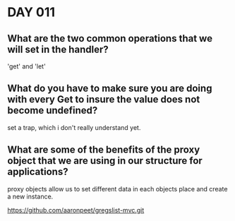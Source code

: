 # DAY 011

## What are the two common operations that we will set in the handler?
'get' and 'let'
## What do you have to make sure you are doing with every Get to insure the value does not become undefined?

set a trap, which i don't really understand yet. 

## What are some of the benefits of the proxy object that we are using in our structure for applications?

proxy objects allow us to set different data in each objects place and create a new instance.

https://github.com/aaronpeet/gregslist-mvc.git